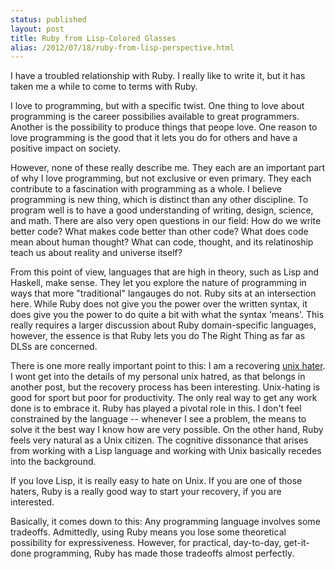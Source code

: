 ```yaml
---
status: published
layout: post
title: Ruby from Lisp-Colored Glasses
alias: /2012/07/18/ruby-from-lisp-perspective.html
---
```


I have a troubled relationship with Ruby. I really like to write it,
but it has taken me a while to come to terms with Ruby.

I love to programming, but with a specific twist. One thing to love
about programming is the
career possibilies available to great programmers. Another is
the possibility to produce things that peope love. One reason to love
programming is the good that it lets you do for others and have a
positive impact on society. 

However, none of these really describe me. They each are an important
part of why I love programming, but not exclusive or even primary. They each contribute to a
fascination with programming as a whole. I believe programming is new thing,
which is distinct than any other discipline. To program well is to
have a good understanding of writing, design, science, and
math. There are also very open questions in our field: How do we write
better code? What makes code better than other code? What does code
mean about human thought? What can code, thought, and its relatinoship
teach us about reality and universe itself? 

From this point of view, languages that are high in theory, such as
Lisp and Haskell, make sense. They let you explore the nature of
programming in ways that more "traditional" langauges do not. Ruby
sits at an intersection here. While Ruby does not give you the power
over the written syntax, it does give you the power to
do quite a bit with what the syntax 'means'. This really requires a
larger discussion about Ruby domain-specific languages, however,
the essence is that Ruby lets you do The Right Thing as far as DLSs are
concerned.

There is one more really important point to this: I am a recovering 
[unix hater](https://en.wikipedia.org/wiki/The_UNIX-HATERS_Handbook).
I wont get into the details of my personal unix hatred, as that
belongs in another post, but the
recovery process has been interesting. Unix-hating is good for sport
but poor for productivity. The only real way to get any work done is
to embrace it. Ruby has played a pivotal role in this. I don't feel
constrained by the language -- whenever I see a problem, the means to
solve it the best way I know how are very possible. On the other hand,
Ruby feels very natural as a Unix citizen. The cognitive dissonance
that arises from working with a Lisp language and working with Unix
basically recedes into the background.

If you love Lisp, it is really easy to hate on Unix. If you are one of
those haters, Ruby is a really good way to start your recovery, if you
are interested.  

Basically, it comes down to this: Any programming language involves
some tradeoffs. Admittedly, using Ruby means you lose some theoretical possibility
for expressiveness. However, for practical, day-to-day, get-it-done
programming, Ruby has made those tradeoffs almost perfectly.
